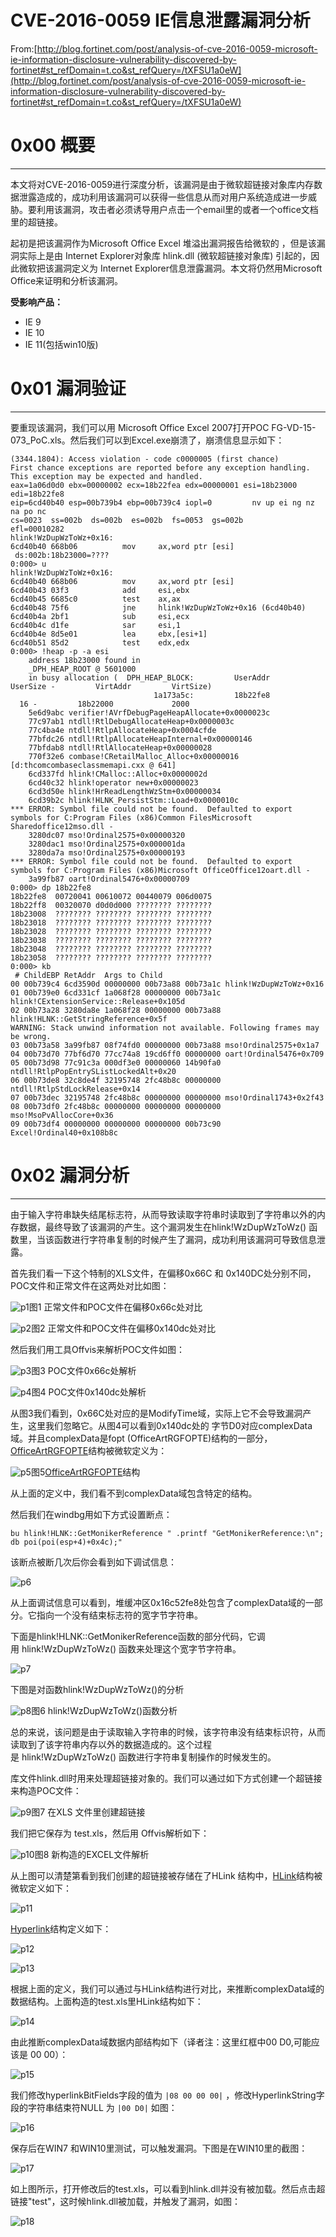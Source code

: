 # CVE-2016-0059 IE信息泄露漏洞分析

From:[http://blog.fortinet.com/post/analysis-of-cve-2016-0059-microsoft-ie-information-disclosure-vulnerability-discovered-by-fortinet#st_refDomain=t.co&st_refQuery=/tXFSU1a0eW](http://blog.fortinet.com/post/analysis-of-cve-2016-0059-microsoft-ie-information-disclosure-vulnerability-discovered-by-fortinet#st_refDomain=t.co&st_refQuery=/tXFSU1a0eW)

0x00 概要
=======

* * *

本文将对CVE-2016-0059进行深度分析，该漏洞是由于微软超链接对象库内存数据泄露造成的，成功利用该漏洞可以获得一些信息从而对用户系统造成进一步威胁。要利用该漏洞，攻击者必须诱导用户点击一个email里的或者一个office文档里的超链接。

起初是把该漏洞作为Microsoft Office Excel 堆溢出漏洞报告给微软的 ，但是该漏洞实际上是由 Internet Explorer对象库 hlink.dll (微软超链接对象库) 引起的，因此微软把该漏洞定义为 Internet Explorer信息泄露漏洞。本文将仍然用Microsoft Office来证明和分析该漏洞。

**受影响产品：**

*   IE 9
*   IE 10
*   IE 11(包括win10版)

0x01 漏洞验证
=========

* * *

要重现该漏洞，我们可以用 Microsoft Office Excel 2007打开POC FG-VD-15-073_PoC.xls。然后我们可以到Excel.exe崩溃了，崩溃信息显示如下：

```
(3344.1804): Access violation - code c0000005 (first chance)
First chance exceptions are reported before any exception handling.
This exception may be expected and handled.
eax=1a06d0d0 ebx=00000002 ecx=18b22fea edx=00000001 esi=18b23000 edi=18b22fe8
eip=6cd40b40 esp=00b739b4 ebp=00b739c4 iopl=0         nv up ei ng nz na po nc
cs=0023  ss=002b  ds=002b  es=002b  fs=0053  gs=002b             efl=00010282
hlink!WzDupWzToWz+0x16:
6cd40b40 668b06          mov     ax,word ptr [esi]        ds:002b:18b23000=????
0:000> u
hlink!WzDupWzToWz+0x16:
6cd40b40 668b06          mov     ax,word ptr [esi]
6cd40b43 03f3            add     esi,ebx
6cd40b45 6685c0          test    ax,ax
6cd40b48 75f6            jne     hlink!WzDupWzToWz+0x16 (6cd40b40)
6cd40b4a 2bf1            sub     esi,ecx
6cd40b4c d1fe            sar     esi,1
6cd40b4e 8d5e01          lea     ebx,[esi+1]
6cd40b51 85d2            test    edx,edx
0:000> !heap -p -a esi
    address 18b23000 found in
    _DPH_HEAP_ROOT @ 5601000
    in busy allocation (  DPH_HEAP_BLOCK:         UserAddr         UserSize -         VirtAddr         VirtSize)
                                1a173a5c:         18b22fe8               16 -         18b22000             2000
    5e6d9abc verifier!AVrfDebugPageHeapAllocate+0x0000023c
    77c97ab1 ntdll!RtlDebugAllocateHeap+0x0000003c
    77c4ba4e ntdll!RtlpAllocateHeap+0x0004cfde
    77bfdc26 ntdll!RtlpAllocateHeapInternal+0x00000146
    77bfdab8 ntdll!RtlAllocateHeap+0x00000028
    770f32e6 combase!CRetailMalloc_Alloc+0x00000016 [d:thcomcombaseclassmemapi.cxx @ 641]
    6cd337fd hlink!CMalloc::Alloc+0x0000002d
    6cd40c32 hlink!operator new+0x00000023
    6cd3d50e hlink!HrReadLengthWzStm+0x00000034
    6cd39b2c hlink!HLNK_PersistStm::Load+0x0000010c
*** ERROR: Symbol file could not be found.  Defaulted to export symbols for C:Program Files (x86)Common FilesMicrosoft Sharedoffice12mso.dll - 
    3280dc07 mso!Ordinal2575+0x00000320
    3280dac1 mso!Ordinal2575+0x000001da
    3280da7a mso!Ordinal2575+0x00000193
*** ERROR: Symbol file could not be found.  Defaulted to export symbols for C:Program Files (x86)Microsoft OfficeOffice12oart.dll - 
    3a99fb87 oart!Ordinal5476+0x00000709
0:000> dp 18b22fe8               
18b22fe8  00720041 00610072 00440079 006d0075
18b22ff8  00320070 d0d0d000 ???????? ????????
18b23008  ???????? ???????? ???????? ????????
18b23018  ???????? ???????? ???????? ????????
18b23028  ???????? ???????? ???????? ????????
18b23038  ???????? ???????? ???????? ????????
18b23048  ???????? ???????? ???????? ????????
18b23058  ???????? ???????? ???????? ????????
0:000> kb
 # ChildEBP RetAddr  Args to Child              
00 00b739c4 6cd3590d 00000000 00b73a88 00b73a1c hlink!WzDupWzToWz+0x16
01 00b739e0 6cd331cf 1a068f28 00000000 00b73a1c hlink!CExtensionService::Release+0x105d
02 00b73a28 3280da8e 1a068f28 00000000 00b73a88 hlink!HLNK::GetStringReference+0x5f
WARNING: Stack unwind information not available. Following frames may be wrong.
03 00b73a58 3a99fb87 08f74fd0 00000000 00b73a88 mso!Ordinal2575+0x1a7
04 00b73d70 77bf6d70 77cc74a8 19cd6ff0 00000000 oart!Ordinal5476+0x709
05 00b73d98 77c91c3a 000df3e0 00000060 14b90fa0 ntdll!RtlpPopEntrySListLockedAlt+0x20
06 00b73de8 32c8de4f 32195748 2fc48b8c 00000000 ntdll!RtlpStdLockRelease+0x14
07 00b73dec 32195748 2fc48b8c 00000000 00000000 mso!Ordinal1743+0x2f43
08 00b73df0 2fc48b8c 00000000 00000000 00000000 mso!MsoPvAllocCore+0x36
09 00b73df4 00000000 00000000 00000000 00b73c90 Excel!Ordinal40+0x108b8c

```

0x02 漏洞分析
=========

* * *

由于输入字符串缺失结尾标志符，从而导致读取字符串时读取到了字符串以外的内存数据，最终导致了该漏洞的产生。这个漏洞发生在hlink!WzDupWzToWz() 函数里，当该函数进行字符串复制的时候产生了漏洞，成功利用该漏洞可导致信息泄露。

首先我们看一下这个特制的XLS文件，在偏移0x66C 和 0x140DC处分别不同，POC文件和正常文件在这两处对比如图：

![p1](http://drops.javaweb.org/uploads/images/d3459c56553a9cad1619c4568259cb26fe2a46e8.jpg)图1 正常文件和POC文件在偏移0x66c处对比

![p2](http://drops.javaweb.org/uploads/images/f2660e6519b40dfa1d1a945235e02fdb06a91ce1.jpg)图2 正常文件和POC文件在偏移0x140dc处对比

然后我们用工具Offvis来解析POC文件如图：

![p3](http://drops.javaweb.org/uploads/images/ab16e4f15262ad931c3985fbfbc77b9b2b50f4fb.jpg)图3 POC文件0x66c处解析

![p4](http://drops.javaweb.org/uploads/images/375df28f4e8cf959cb7470a9ea3e65e64d49636d.jpg)图4 POC文件0x140dc处解析

从图3我们看到，0x66C处对应的是ModifyTime域，实际上它不会导致漏洞产生，这里我们忽略它。从图4可以看到0x140dc处的 字节D0对应complexData域。并且complexData是fopt (OfficeArtRGFOPTE)结构的一部分，[OfficeArtRGFOPTE](https://msdn.microsoft.com/en-us/library/dd950574(v=office.12).aspx)结构被微软定义为：

![p5](http://drops.javaweb.org/uploads/images/51d7052fc27d74f35fad7e19deb1473e434f45b2.jpg)图5[OfficeArtRGFOPTE](https://msdn.microsoft.com/en-us/library/dd950574(v=office.12).aspx)结构

从上面的定义中，我们看不到complexData域包含特定的结构。

然后我们在windbg用如下方式设置断点：

```
bu hlink!HLNK::GetMonikerReference " .printf "GetMonikerReference:\n"; db poi(poi(esp+4)+0x4c);"

```

该断点被断几次后你会看到如下调试信息：

![p6](http://drops.javaweb.org/uploads/images/5644a51f618fe544363c4d55f1ab42c4820a167f.jpg)

从上面调试信息可以看到，堆缓冲区0x16c52fe8处包含了complexData域的一部分。它指向一个没有结束标志符的宽字节字符串。

下面是hlink!HLNK::GetMonikerReference函数的部分代码，它调用 hlink!WzDupWzToWz() 函数来处理这个宽字节字符串。

![p7](http://drops.javaweb.org/uploads/images/6dd0f897c737a15a40cd501df3a4d68f6448864c.jpg)

下图是对函数hlink!WzDupWzToWz()的分析

![p8](http://drops.javaweb.org/uploads/images/87cb43128a05022981abd3d98dd8ab3d57325746.jpg)图6 hlink!WzDupWzToWz()函数分析

总的来说，该问题是由于读取输入字符串的时候，该字符串没有结束标识符，从而读取到了该字符串内存以外的数据造成的。这个过程是 hlink!WzDupWzToWz() 函数进行字符串复制操作的时候发生的。

库文件hlink.dll时用来处理超链接对象的。我们可以通过如下方式创建一个超链接来构造POC文件：

![p9](http://drops.javaweb.org/uploads/images/239d57e675a54f160976242a1c91ae34b0a4cf61.jpg)图7 在XLS 文件里创建超链接

我们把它保存为 test.xls，然后用 Offvis解析如下：

![p10](http://drops.javaweb.org/uploads/images/f8aea3ae508b65b02bae2094689018e4db7aa8e4.jpg)图8 新构造的EXCEL文件解析

从上图可以清楚第看到我们创建的超链接被存储在了HLink 结构中，[HLink](https://msdn.microsoft.com/en-us/library/dd926760(v=office.12).aspx)结构被微软定义如下：

![p11](http://drops.javaweb.org/uploads/images/f9cd3a1402c5350fe6ef5b922979acb3225f8bac.jpg)

[Hyperlink](https://msdn.microsoft.com/en-us/library/dd909835(v=office.12).aspx)结构定义如下：

![p12](http://drops.javaweb.org/uploads/images/b523dd83c6bad8ee58115b8e622f8b8705f9b1f7.jpg)

![p13](http://drops.javaweb.org/uploads/images/62f7a1b58767b574be499e4a9d50e3c4b123749f.jpg)

根据上面的定义，我们可以通过与HLink结构进行对比，来推断complexData域的数据结构。上面构造的test.xls里HLink结构如下：

![p14](http://drops.javaweb.org/uploads/images/920ff5fb167e6210a5f2e88b2b9010fc844d77d1.jpg)

由此推断complexData域数据内部结构如下（译者注：这里红框中00 D0,可能应该是 00 00）：

![p15](http://drops.javaweb.org/uploads/images/4a75e3d50d55f627d32a75ff8601d1cb1a175f03.jpg)

我们修改hyperlinkBitFields字段的值为 `|08 00 00 00|` ，修改HyperlinkString字段的字符串结束符NULL 为 `|00 D0|` 如图：

![p16](http://drops.javaweb.org/uploads/images/26f0743870498f09c5a358ce50ee299e0a78fcd4.jpg)

保存后在WIN7 和WIN10里测试，可以触发漏洞。下图是在WIN10里的截图：

![p17](http://drops.javaweb.org/uploads/images/6b01b73e45499ecf403e154750e9d0ce2dd3ae78.jpg)

如上图所示，打开修改后的test.xls，可以看到hlink.dll并没有被加载。然后点击超链接"test"，这时候hlink.dll被加载，并触发了漏洞，如图：

![p18](http://drops.javaweb.org/uploads/images/44aa7d91bcefa2844ca685ebb182cd368b2ba1ed.jpg)